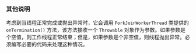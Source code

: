 ### 其他说明

考虑到当线程正常完成或抛出异常时，它会调用 `ForkJoinWorkerThread` 类提供的 `onTermination()` 方法，该方法接收一个 `Throwable` 对象作为参数。如果参数是个空值，则工作线程正常结束；但是，如果参数是个非空值，则线程抛出异常。必须编写必要的代码来处理这种情况。

